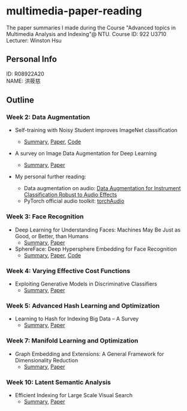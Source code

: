 # multimedia-paper-reading
The paper summaries I made during the Course "Advanced topics in Multimedia Analysis and Indexing"@ NTU.
Course ID: 922 U3710  
Lecturer: Winston Hsu

## Personal Info
ID: R08922A20  
NAME: 洪筱慈  

## Outline
### Week 2: Data Augmentation
* Self-training with Noisy Student improves ImageNet classification  
    - [Summary](Noisy_Student.md), [Paper](https://arxiv.org/abs/1911.04252), [Code](https://github.com/google-research/noisystudent)
* A survey on Image Data Augmentation for Deep Learning  
    - [Summary](img_data_Aug.md), [Paper](https://journalofbigdata.springeropen.com/track/pdf/10.1186/s40537-019-0197-0.pdf)

* My personal further reading: 
    - Data augmentation on audio: [Data Augmentation for Instrument Classification Robust to Audio Effects](https://arxiv.org/abs/1907.08520)
    - PyTorch official audio toolkit: [torchAudio](https://pytorch.org/audio/stable/torchaudio.html)


### Week 3: Face Recognition

* Deep Learning for Understanding Faces: Machines May Be Just as Good, or Better, than Humans
    - [Summary](DL_face.md), [Paper](https://ieeexplore.ieee.org/document/8253595)
* SphereFace: Deep Hypersphere Embedding for Face Recognition
    - [Summary](SphereFace.md), [Paper](https://ieeexplore.ieee.org/document/8253595), [Code](https://github.com/wy1iu/sphereface)


### Week 4: Varying Effective Cost Functions

* Exploiting Generative Models in Discriminative Classifiers
    - [Summary](Gen_classifier.md), [Paper](https://citeseerx.ist.psu.edu/viewdoc/download?doi=10.1.1.44.7709&rep=rep1&type=pdf)   

### Week 5: Advanced Hash Learning and Optimization  

* Learning to Hash for Indexing Big Data – A Survey  
    - [Summary](hash.md), [Paper](https://arxiv.org/abs/1509.05472)  


### Week 7: Manifold Learning and Optimization 

* Graph Embedding and Extensions: A General Framework for Dimensionality Reduction  
    - [Summary](graph_embd.md), [Paper](https://www.researchgate.net/publication/220181328_Graph_Embedding_and_Extensions_A_General_Framework_for_Dimensionality_Reduction)  



### Week 10: Latent Semantic Analysis

* Efficient Indexing for Large Scale Visual Search
    - [Summary](indexing.md), [Paper](http://vigir.missouri.edu/~gdesouza/Research/Conference_CDs/IEEE_ICCV_2009/contents/pdf/iccv2009_142.pdf)